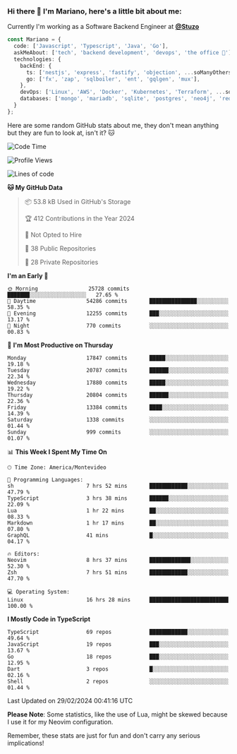 ### Hi there 👋 I'm Mariano, here's a little bit about me:

Currently I'm working as a Software Backend Engineer at [**@Stuzo**](https://www.stuzo.com/)

```ts
const Mariano = {
  code: ['Javascript', 'Typescript', 'Java', 'Go'],
  askMeAbout: ['tech', 'backend development', 'devops', 'the office 💼'],
  technologies: {
    backEnd: {
      ts: ['nestjs', 'express', 'fastify', 'objection', ...soManyOthersFrameworks],
      go: ['fx', 'zap', 'sqlboiler', 'ent', 'gqlgen', 'mux'],
    },
    devOps: ['Linux', 'AWS', 'Docker', 'Kubernetes', 'Terraform', ...soManyOthersTools],
    databases: ['mongo', 'mariadb', 'sqlite', 'postgres', 'neo4j', 'redis', ...],
  }
};
```

Here are some random GitHub stats about me, they don't mean anything but they are fun to look at, isn't it? 🐱

<!--START_SECTION:waka-->
![Code Time](http://img.shields.io/badge/Code%20Time-1%2C744%20hrs%2012%20mins-blue)

![Profile Views](http://img.shields.io/badge/Profile%20Views-0-blue)

![Lines of code](https://img.shields.io/badge/From%20Hello%20World%20I%27ve%20Written-17.3%20million%20lines%20of%20code-blue)

**🐱 My GitHub Data** 

> 📦 53.8 kB Used in GitHub's Storage 
 > 
> 🏆 412 Contributions in the Year 2024
 > 
> 🚫 Not Opted to Hire
 > 
> 📜 38 Public Repositories 
 > 
> 🔑 28 Private Repositories 
 > 
**I'm an Early 🐤** 

```text
🌞 Morning                25728 commits       ███████░░░░░░░░░░░░░░░░░░   27.65 % 
🌆 Daytime                54286 commits       ███████████████░░░░░░░░░░   58.35 % 
🌃 Evening                12255 commits       ███░░░░░░░░░░░░░░░░░░░░░░   13.17 % 
🌙 Night                  770 commits         ░░░░░░░░░░░░░░░░░░░░░░░░░   00.83 % 
```
📅 **I'm Most Productive on Thursday** 

```text
Monday                   17847 commits       █████░░░░░░░░░░░░░░░░░░░░   19.18 % 
Tuesday                  20787 commits       ██████░░░░░░░░░░░░░░░░░░░   22.34 % 
Wednesday                17880 commits       █████░░░░░░░░░░░░░░░░░░░░   19.22 % 
Thursday                 20804 commits       ██████░░░░░░░░░░░░░░░░░░░   22.36 % 
Friday                   13384 commits       ████░░░░░░░░░░░░░░░░░░░░░   14.39 % 
Saturday                 1338 commits        ░░░░░░░░░░░░░░░░░░░░░░░░░   01.44 % 
Sunday                   999 commits         ░░░░░░░░░░░░░░░░░░░░░░░░░   01.07 % 
```


📊 **This Week I Spent My Time On** 

```text
🕑︎ Time Zone: America/Montevideo

💬 Programming Languages: 
sh                       7 hrs 52 mins       ████████████░░░░░░░░░░░░░   47.79 % 
TypeScript               3 hrs 38 mins       ██████░░░░░░░░░░░░░░░░░░░   22.09 % 
Lua                      1 hr 22 mins        ██░░░░░░░░░░░░░░░░░░░░░░░   08.33 % 
Markdown                 1 hr 17 mins        ██░░░░░░░░░░░░░░░░░░░░░░░   07.80 % 
GraphQL                  41 mins             █░░░░░░░░░░░░░░░░░░░░░░░░   04.17 % 

🔥 Editors: 
Neovim                   8 hrs 37 mins       █████████████░░░░░░░░░░░░   52.30 % 
Zsh                      7 hrs 51 mins       ████████████░░░░░░░░░░░░░   47.70 % 

💻 Operating System: 
Linux                    16 hrs 28 mins      █████████████████████████   100.00 % 
```

**I Mostly Code in TypeScript** 

```text
TypeScript               69 repos            ████████████░░░░░░░░░░░░░   49.64 % 
JavaScript               19 repos            ███░░░░░░░░░░░░░░░░░░░░░░   13.67 % 
Go                       18 repos            ███░░░░░░░░░░░░░░░░░░░░░░   12.95 % 
Dart                     3 repos             █░░░░░░░░░░░░░░░░░░░░░░░░   02.16 % 
Shell                    2 repos             ░░░░░░░░░░░░░░░░░░░░░░░░░   01.44 % 
```




 Last Updated on 29/02/2024 00:41:16 UTC
<!--END_SECTION:waka-->

**Please Note**: Some statistics, like the use of Lua, might be skewed because I use it for my Neovim configuration.

Remember, these stats are just for fun and don't carry any serious implications!

